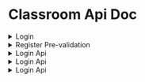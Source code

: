 # Classroom Api Doc
<details>
  <summary>Login</summary>

Used to login. 

**URL** : `/loginUser`

**Method** : `POST`

**Data constraints**

| Form key | Data type |
|----------|-----------|
| userid   | string    |
| password | string    |



## Success Response
Should redirect to /$(redirect) (e.g., /home here) based on the json result.

```json
{
    "err": "",
    "redirect": "home"
}
```

## Error Response

**Condition** : If 'userid' and 'password' combination is wrong.

**Content** :

```json
{
    "err": "invalid",
    "redirect": ""
}
```
</details>

<details>
  <summary>Register Pre-validation</summary>

Used to prevalidate the register fields. For example, check if the user name has been used and show tips below the input textbox.

**URL** : `/register/validation`

**Method** : `POST`

**Data constraints**

```json
{
    "field": "id",
    "data": "the input user id"
}
```



## Success Response
Error field is empty.

```json
{
    "err": ""
}
```

## Error Response

**Condition** : If user name has been used.

**Content** :

```json
{
    "err": "USERNAME_ALREADY_EXIST"
}
```

</details>

<details>
  <summary>Login Api</summary>

</details>

<details>
  <summary>Login Api</summary>

</details>

<details>
  <summary>Login Api</summary>

</details>
